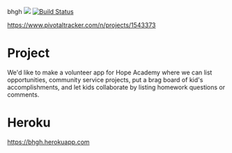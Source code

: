 bhgh
<a href="https://codeclimate.com/github/dianhua1560/bhgh">
<img src="https://codeclimate.com/github/dianhua1560/bhgh/badges/gpa.svg" /></a>
[![Build Status](https://travis-ci.org/dianhua1560/bhgh.svg?branch=master)](https://travis-ci.org/dianhua1560/bhgh)

https://www.pivotaltracker.com/n/projects/1543373

# Project
We'd like to make a volunteer app for Hope Academy where we can list opportunities, community service projects, put a brag board of kid's accomplishments, and let kids collaborate by listing homework questions or comments.

# Heroku
https://bhgh.herokuapp.com
